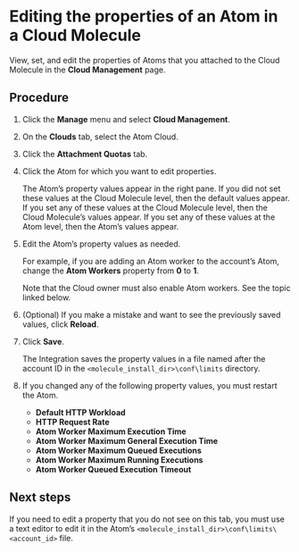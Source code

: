 # Editing the properties of an Atom in a Cloud Molecule 

<head>
  <meta name="guidename" content="Integration"/>
  <meta name="context" content="GUID-d915bdb2-59c6-4322-b679-67890c918256"/>
</head>


View, set, and edit the properties of Atoms that you attached to the Cloud Molecule in the **Cloud Management** page.

## Procedure

1. Click the **Manage** menu and select **Cloud Management**.

2. On the **Clouds** tab, select the Atom Cloud.

3. Click the **Attachment Quotas** tab.

4. Click the Atom for which you want to edit properties.

    The Atom’s property values appear in the right pane. If you did not set these values at the Cloud Molecule level, then the default values appear. If you set any of these values at the Cloud Molecule level, then the Cloud Molecule’s values appear. If you set any of these values at the Atom level, then the Atom’s values appear.

5. Edit the Atom’s property values as needed.

    For example, if you are adding an Atom worker to the account’s Atom, change the **Atom Workers** property from **0** to **1**.

    Note that the Cloud owner must also enable Atom workers. See the topic linked below.

6. (Optional) If you make a mistake and want to see the previously saved values, click **Reload**.

7. Click **Save**.

    The Integration saves the property values in a file named after the account ID in the `<molecule_install_dir>\conf\limits` directory.

8. If you changed any of the following property values, you must restart the Atom.

    - **Default HTTP Workload**
    - **HTTP Request Rate**
    - **Atom Worker Maximum Execution Time**
    - **Atom Worker Maximum General Execution Time**
    - **Atom Worker Maximum Queued Executions**
    - **Atom Worker Maximum Running Executions**
    - **Atom Worker Queued Execution Timeout**

## Next steps

If you need to edit a property that you do not see on this tab, you must use a text editor to edit it in the Atom’s `<molecule_install_dir>\conf\limits\<account_id>` file.